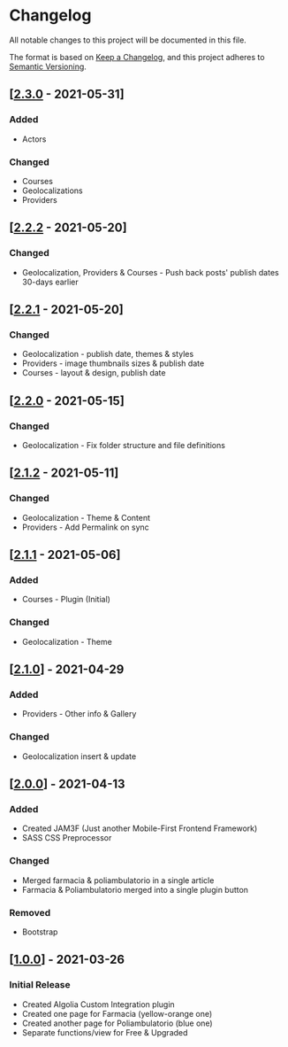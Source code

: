 # Changelog

All notable changes to this project will be documented in this file.

The format is based on [Keep a Changelog](https://keepachangelog.com/en/1.0.0/),
and this project adheres to [Semantic Versioning](https://semver.org/spec/v2.0.0.html).
## [[2.3.0](https://bitbucket.org/med4care/wp_publishing/commits/6e67e807313cb5d4147d896293abeb91bc4007ec) - 2021-05-31]
### Added
- Actors

### Changed
- Courses
- Geolocalizations
- Providers

## [[2.2.2](https://bitbucket.org/med4care/wp_publishing/commits/12fcd931894105895c96c521e3e41b7a6772b031) - 2021-05-20]
### Changed
- Geolocalization, Providers & Courses - Push back posts' publish dates 30-days earlier 

## [[2.2.1](https://bitbucket.org/med4care/wp_publishing/commits/42a0851b72be11e47ffae138b49cd567070965e6) - 2021-05-20]
### Changed
- Geolocalization - publish date, themes & styles
- Providers - image thumbnails sizes & publish date
- Courses - layout & design, publish date

## [[2.2.0](https://bitbucket.org/med4care/wp_publishing/commits/df1e7d129af63f199944140198e4e0eff26e66b1) - 2021-05-15]
### Changed
- Geolocalization - Fix folder structure and file definitions

## [[2.1.2](https://bitbucket.org/med4care/wp_publishing/commits/9fae4c08bac9c45450d71be62723fcf4bdb337f5) - 2021-05-11]
### Changed
- Geolocalization - Theme & Content
- Providers - Add Permalink on sync

## [[2.1.1](https://bitbucket.org/med4care/wp_publishing/commits/694cce8ef027ef2230d683c40968213ed9869f87) - 2021-05-06]

### Added
- Courses - Plugin (Initial)

### Changed
- Geolocalization - Theme

## [[2.1.0](https://bitbucket.org/med4care/wp_publishing/commits/5ffdf5771be62f73c72ea253cf7650d87de80824)] - 2021-04-29

### Added
- Providers - Other info & Gallery

### Changed
- Geolocalization insert & update

## [[2.0.0](https://bitbucket.org/med4care/wp_publishing/commits/265a2658fe9b2d099c3dea363f41d97050e2c98c)] - 2021-04-13

### Added

- Created JAM3F (Just another Mobile-First Frontend Framework)
- SASS CSS Preprocessor

### Changed

- Merged farmacia & poliambulatorio in a single article
- Farmacia & Poliambulatorio merged into a single plugin button

### Removed
- Bootstrap

## [[1.0.0](https://bitbucket.org/med4care/wp_publishing/commits/806f1207f8b34271a8905042019d395453aedd66)] - 2021-03-26

### Initial Release

- Created Algolia Custom Integration plugin
- Created one page for Farmacia (yellow-orange one)
- Created another page for Poliambulatorio (blue one)
- Separate functions/view for Free & Upgraded
